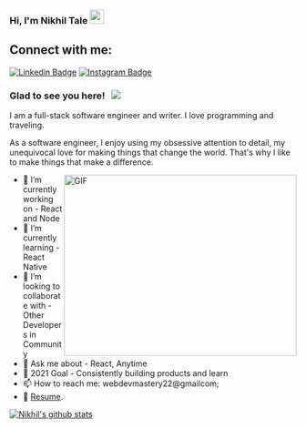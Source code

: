 ### Hi, I'm Nikhil Tale <img src="https://media.giphy.com/media/hvRJCLFzcasrR4ia7z/giphy.gif" width="25px">

## Connect with me:
[![Linkedin Badge](https://img.shields.io/badge/-LinkedIn-0e76a8?style=flat-square&logo=Linkedin&logoColor=white)](https://www.linkedin.com/in/nikhil-tale-41b5a7173)
[![Instagram Badge](https://img.shields.io/badge/-Instagram-e4405f?style=flat-square&logo=Instagram&logoColor=white)](https://instagram.com/webdev_mastery/)
<br />

### Glad to see you here! &nbsp; ![](https://visitor-badge.glitch.me/badge?page_id=nikhilgurjar.nikhilgurjar)

I am a full-stack software engineer and writer. I love programming and traveling.

As a software engineer, I enjoy using my obsessive attention to detail, my unequivocal love for making things that change the world. That's why I like to make things that make a difference.

<img align="right" alt="GIF" src="https://github.com/Gapur/Gapur/blob/master/coding.gif?raw=true" width="408" height="318" />

- 🔭 I’m currently working on - React and Node
- 🌱 I’m currently learning - React Native
- 👯 I’m looking to collaborate with - Other Developers in Community
- 💬 Ask me about - React, Anytime
- 🥅 2021 Goal - Consistently building products and learn
- 📫 How to reach me: webdevmastery22@gmailcom;
- 📝 [Resume](https://drive.google.com/file/d/1A7nEoHkC7u-dRUocZm9SxaDZi30hTbPW/edit).
<!-- ❔❔❔❔ means username in below README.md -->
<!-- Also feel free to update second URL to any URL -->
[![Nikhil's github stats](https://github-readme-stats.vercel.app/api?username=nikhilgurjar&count_private=true&include_all_commits=true&theme=radical)](https://google.com)

<!-- Optional if you have blogs -->

<!-- This section you create this variables that are used above -->

[linkedin]: https://www.linkedin.com/in/nikhil-tale-41b5a7173/
